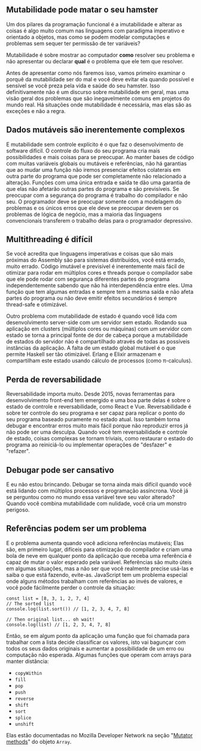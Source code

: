 <h2>Mutabilidade pode matar o seu hamster</h2>

<p>Um dos pilares da programação funcional é a imutabilidade e alterar as coisas é algo muito comum nas linguagens com paradigma imperativo e orientado a objetos, mas como se podem modelar computações e problemas sem sequer ter permissão de ter variáveis?</p>

<p>Mutabilidade é sobre mostrar ao computador <b>como</b> resolver seu problema e não apresentar ou declarar <b>qual</b> é o problema que ele tem que resolver.</p>

<p>Antes de apresentar como nós faremos isso, vamos primeiro examinar o porquê da mutabilidade ser do mal e você deve evitar ela quando possível e sensível se você preza pela vida e saúde do seu hamster. Isso definitivamente não é um discurso sobre mutabilidade em geral, mas uma visão geral dos problemas que são inegavelmente comuns em projetos do mundo real. Há situações onde mutabilidade é necessária, mas elas são as exceções e não a regra.</p>

<h2>Dados mutáveis são inerentemente complexos</h2>

<p>E mutabilidade sem controle explícito é o que faz o desenvolvimento de software difícil. O controle do fluxo do seu programa cria mais possibilidades e mais coisas para se preocupar. Ao manter bases de código com muitas variáveis globais ou mutáveis e referências, não há garantias que ao mudar uma função não iremos presenciar efeitos colaterais em outra parte do programa que pode ser completamente não relacionado a alteração. Funções com uma única entrada e saída te dão uma garantia de que elas não afetarão outras partes do programa e são previsíveis. Se preocupar com a segurança do programa é trabalho do compilador e não seu. O programador deve se preocupar somente com a modelagem do problemas e os únicos erros que ele deve se preocupar devem ser os problemas de lógica de negócio, mas a maioria das linguagens convencionais transferem o trabalho delas para o programador depressivo.</p>

<h2>Multithreading é difícil</h2>

<p>Se você acredita que linguagens imperativas e coisas que são mais próximas do Assembly são para sistemas distribuídos, você está errado, muito errado. Código imutável e previsível é inerentemente mais fácil de otimizar para rodar em múltiplos cores e threads porque o compilador sabe que ele pode rodar com segurança diferentes partes do programa independentemente 
sabendo que não há interdependência entre eles. Uma função que tem algumas entradas e sempre tem a mesma saída e não afeta partes do programa ou não deve emitir efeitos secundários é sempre thread-safe e otimizável. </p>

<p>Outro problema com mutabilidade de estado é quando você lida com desenvolvimento server-side com um servidor sem estado. Rodando sua aplicação em clusters (múltiplos cores ou máquinas) com um servidor com estado se torna a principal fonte de dor de cabeça porque a mutabilidade de estados do servidor não é compartilhado através de todas as possíveis instâncias da aplicação. A falta de um estado global mutável é o que permite Haskell ser tão otimizável. Erlang e Elixir armazenam e compartilham este estado usando cálculo de processos (como π-calculus). </p>

<h2>Perda de reversabilidade</h2>

<p>Reversabilidade importa muito. Desde 2015, novas ferramentas para desenvolvimento front-end tem emergido e uma boa parte delas é sobre o estado de controle e reversabilidade, como React e Vue. Reversabilidade é sobre ter controle do seu programa e ser capaz para replicar o ponto do seu programa baseado puramente no estado atual. Isso também torna debugar e encontrar erros muito mais fácil porque não reproduzir erros já não pode ser uma desculpa. Quando você tem reversabilidade e controle de estado, coisas complexas se tornam triviais, como restaurar o estado do programa ao reiniciá-lo ou implementar operações de "desfazer" e "refazer".</p>

<h2>Debugar pode ser cansativo</h2>
<p>E eu não estou brincando. Debugar se torna ainda mais difícil quando você está lidando com múltiplos processos e programação assíncrona. Você já se perguntou como no mundo essa variável teve seu valor alterado? Quando você combina mutabilidade com nulidade, você cria um monstro perigoso. </p>

<h2>Referências podem ser um problema</h2>

<p>E o problema aumenta quando você adiciona referências mutáveis; Elas são, em primeiro lugar, difíceis para otimização do compilador e criam uma bola de neve em qualquer ponto da aplicação que receba uma referência é capaz de mutar o valor esperado pela variável. Referências são muito úteis em algumas situações, mas a não ser que você realmente precise usá-las e saiba o que está fazendo, evite-as. JavaScript tem um problema especial onde alguns métodos trabalham com referências ao invés de valores, e você pode fácilmente perder o controle da situação: </p>

<pre><code class="lang-javascript"><span class="hljs-keyword">const</span> list = [<span class="hljs-number">8</span>, <span class="hljs-number">3</span>, <span class="hljs-number">1</span>, <span class="hljs-number">2</span>, <span class="hljs-number">7</span>, <span class="hljs-number">4</span>]
<span class="hljs-comment">// The sorted list</span>
<span class="hljs-built_in">console</span>.log(list.sort()) <span class="hljs-comment">// [1, 2, 3, 4, 7, 8]</span>

<span class="hljs-comment">// Then original list... oh wait!</span>
<span class="hljs-built_in">console</span>.log(list) <span class="hljs-comment">// [1, 2, 3, 4, 7, 8]</span>
</code></pre>

<p>Então, se em algum ponto da aplicação uma função que foi chamada para trabalhar com a lista decide classificar os valores, isto vai bagunçar com todos os seus dados originais e aumentar a possibilidade de um erro ou computação não esperada. Algumas funções que operam com arrays para manter distância:</p>

<ul>
<li><code>copyWithin</code></li>
<li><code>fill</code></li>
<li><code>pop</code></li>
<li><code>push</code></li>
<li><code>reverse</code></li>
<li><code>shift</code></li>
<li><code>sort</code></li>
<li><code>splice</code></li>
<li><code>unshift</code></li>
</ul>

<p>Elas estão documentadas no Mozilla Developer Network na seção "<a href="https://developer.mozilla.org/en-US/docs/Web/JavaScript/Reference/Global_Objects/Array/prototype#Mutator_methods" target="_blank">Mutator methods</a>" do objeto <code>Array</code>.</p>

